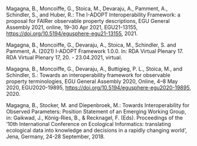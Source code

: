 Magagna, B., Moncoiffe, G., Stoica, M., Devaraju, A., Pamment, A., Schindler, S., and Huber, R.: The I-ADOPT Interoperability Framework: a proposal for FAIRer observable property descriptions, EGU General Assembly 2021, online, 19–30 Apr 2021, EGU21-13155, <a href="https://doi.org/10.5194/egusphere-egu21-13155">https://doi.org/10.5194/egusphere-egu21-13155</a>, 2021.

Magagna, B., Moncoiffe, G., Devaraju, A., Stoica, M., Schindler, S. and Pamment, A. (2021) I-ADOPT Framework 1.0.0. In: RDA Virtual Plenary 17. RDA Virtual Plenary 17, 20. - 23.04.2021, virtual.

Magagna, B., Moncoiffe, G., Devaraju, A., Buttigieg, P. L., Stoica, M., and Schindler, S.: Towards an interoperability framework for observable property terminologies, EGU General Assembly 2020, Online, 4–8 May 2020, EGU2020-19895, <a href="https://doi.org/10.5194/egusphere-egu2020-19895">https://doi.org/10.5194/egusphere-egu2020-19895</a>, 2020.

Magagna, B., Stocker, M. and Diepenbroek, M.: Towards Interoperability for Observed Parameters: Position Statement of an Emerging Working Group, in: Gaikwad, J., König-Ries, B., & Recknagel, F. (Eds). Proceedings of the ‘10th International Conference on Ecological Informatics: translating ecological data into knowledge and decisions in a rapidly changing world’, Jena, Germany, 24-28 September, 2018.
